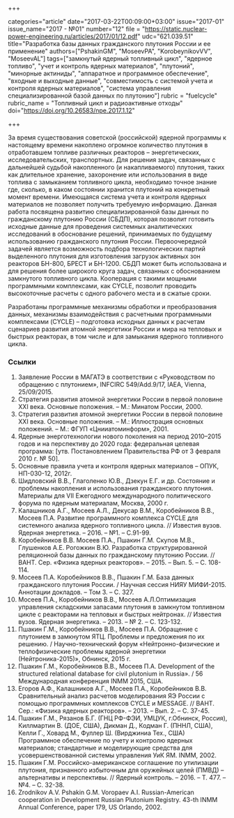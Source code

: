 +++

categories="article"
date="2017-03-22T00:09:00+03:00"
issue="2017-01"
issue_name="2017 - №01"
number="12"
file = "https://static.nuclear-power-engineering.ru/articles/2017/01/12.pdf"
udc="621.039.51"
title="Разработка базы данных гражданского плутония России и ее применение"
authors=["PshakinGM", "MoseevPA", "KorobeynikovVV", "MoseevAL"]
tags=["замкнутый ядерный топливный цикл", "ядерное топливо", "учет и контроль ядерных материалов", "плутоний", "минорные актиниды", "аппаратное и программное обеспечение", "входные и выходные данные", "совместимость с системой учета и контроля ядерных материалов", "система управления специализированной базой данных по плутонию"]
rubric = "fuelcycle"
rubric_name = "Топливный цикл и радиоактивные отходы"
doi="https://doi.org/10.26583/npe.2017.1.12"

+++

За время существования советской (российской) ядерной программы к настоящему времени накоплено огромное количество плутония в отработавшем топливе различных реакторов – энергетических, исследовательских, транспортных. Для решения задач, связанных с дальнейшей судьбой накопленного (и накапливаемого) плутония, таких как длительное хранение, захоронение или использования в виде топлива с замыканием топливного цикла, необходимо точное знание где, сколько, в каком состоянии хранится плутоний на конкретный момент времени. Имеющаяся система учета и контроля ядерных материалов не позволяет получить требуемую информацию. Данная работа посвящена развитию специализированной базы данных по гражданскому плутонию России (СБДП), которая позволит готовить исходные данные для проведения системных аналитических исследований в обоснование решений, принимаемых по будущему использованию гражданского плутония России. Первоочередной задачей является возможность подбора технологических партий выделенного плутония для изготовления загрузок активных зон реакторов БН-800, БРЕСТ и БН-1200. СБДП может быть использована и для решения более широкого круга задач, связанных с обоснованием замкнутого топливного цикла. Кооперация с такими мощными программными комплексами, как CYCLE, позволит проводить высокоточные расчеты с одного рабочего места и в сжатые сроки.

Разработаны программные механизмы обработки и преобразования данных, механизмы взаимодействия с расчетными программными комплексами (CYCLE) – подготовка исходных данных к расчетам сценариев развития атомной энергетики России и мира на тепловых и быстрых реакторах, в том числе и для замыкания ядерного топливного цикла.

### Ссылки

1. Заявление России в МАГАТЭ в соответствии с «Руководством по обращению с плутонием», INFCIRC 549/Add.9/17, IAEA, Vienna, 25/09/2015.
2. Стратегия развития атомной энергетики России в первой половине XXI века. Основные положения. – М.: Минатом России, 2000.
3. Стратегия развития атомной энергетики России в первой половине XXI века. Основные положения. – М.: Иллюстрация основных положений. – М.: ФГУП «Цнииатоминформ», 2001.
4. Ядерные энерготехнологии нового поколения на период 2010–2015 годов и на перспективу до 2020 года: федеральная целевая программа: [утв. Постановлением Правительства РФ от 3 февраля 2010 г. № 50].
5. Основные правила учета и контроля ядерных материалов – ОПУК, НП-030-12, 2012г.
6. Шидловский В.В., Глаголенко Ю.В., Дзекун Е.Г. и др. Состояние и проблемы накопления и использования гражданского плутония. Материалы для VII Ежегодного международного политического форума по ядерным материалам, Москва, 2000 г.
7. Калашников А.Г., Мосеев А.Л., Декусар В.М., Коробейников В.В., Мосеев П.А. Развитие программного комплекса CYCLE для системного анализа ядерного топливного цикла. // Известия вузов. Ядерная энергетика. – 2016. – №1. – С.91-99.
8. Коробейников В.В. Мосеев П.А., Пшакин Г.М. Скупов М.В., Глушенков А.Е. Рогожкин В.Ю. Разработка структурированной реляционной базы данных по гражданскому плутонию России. // ВАНТ. Сер. «Физика ядерных реакторов». – 2015. – Вып. 5. – С. 108-114.
9. Мосеев П.А. Коробейников В.В., Пшакин Г.М. База данных гражданского плутония России. / Научная сессия НИЯУ МИФИ-2015. Аннотации докладов. – Том 3. – С. 327.
10. Мосеев П.А., Коробейников В.В., Мосеев А.Л.Оптимизация управления складскими запасами плутония в замкнутом топливном цикле с реакторами на тепловых и быстрых нейтронах. // Известия вузов. Ядерная энергетика. – 2013. – № 2. – С. 123-132.
11. Пшакин Г.М., Коробейников В.В., Мосеев П.А. Обращение с плутонием в замкнутом ЯТЦ. Проблемы и предложения по их решению. / Научно-технический форум «Нейтронно-физические и теплофизические проблемы ядерной энергетики (Нейтроника-2015)», Обнинск, 2015 г.
12. Пшакин Г.М., Коробейников В.В., Мосеев П.А. Development of the structured relational database for civil plutonium in Russia». / 56 Международная конференция INMM 2015, США.
13. Егоров А.Ф., Калашников А.Г., Мосеев П.А., Коробейников В.В. Сравнительный анализ расчетов моделирования ЯЭ России с помощью программных комплексов CYCLE и MESSAGE. // ВАНТ. Сер.: «Физика ядерных реакторов». – 2013. – Вып. 2. – С. 37-45.
14. Пшакин Г.М., Рязанов Б.Г. (ГНЦ РФ-ФЭИ, УМЦУК, г.Обнинск, Россия), Киллмартин В. (ДОЕ, США), Дикман Д., Кодман Г. (ПННЛ, США), Келли Г., Ховард М., Фуллер Ш. (Вирджиниа Тех., США) Программное обеспечение по учету и контролю ядерных материалов; cтандартные и моделирующие средства для усовершенствованной системы управления УиК ЯМ. INMM, 2002.
15. Пшакин Г.М. Российско-американское соглашение по утилизации плутония, признанного избыточным для оружейных целей (ПМВД) – альтернативы и перспективы. // Ядерный контроль. – 2016. – Т. 477. – №4. – С. 32-38.
16. Zrodnikov A.V. Pshakin G.M. Voropaev A.I. Russian-American cooperation in Development Russian Plutonium Registry. 43-th INMM Annual Conference, paper 179, US Orlando, 2002.